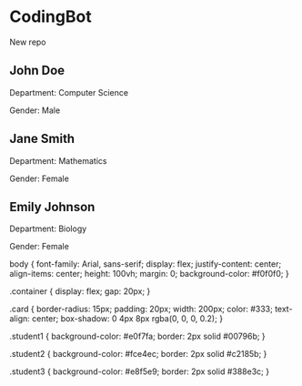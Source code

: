 # CodingBot
New repo

<!DOCTYPE html>
<html lang="en">
<head>
    <meta charset="UTF-8">
    <meta name="viewport" content="width=device-width, initial-scale=1.0">
    <title>Student Cards</title>
    <link rel="stylesheet" href="styles.css">
</head>
<body>
    <div class="container">
        <div class="card student1">
            <h2>John Doe</h2>
            <p>Department: Computer Science</p>
            <p>Gender: Male</p>
        </div>
        <div class="card student2">
            <h2>Jane Smith</h2>
            <p>Department: Mathematics</p>
            <p>Gender: Female</p>
        </div>
        <div class="card student3">
            <h2>Emily Johnson</h2>
            <p>Department: Biology</p>
            <p>Gender: Female</p>
        </div>
    </div>
</body>
  body {
    font-family: Arial, sans-serif;
    display: flex;
    justify-content: center;
    align-items: center;
    height: 100vh;
    margin: 0;
    background-color: #f0f0f0;
}

.container {
    display: flex;
    gap: 20px;
}

.card {
    border-radius: 15px;
    padding: 20px;
    width: 200px;
    color: #333;
    text-align: center;
    box-shadow: 0 4px 8px rgba(0, 0, 0, 0.2);
}

.student1 {
    background-color: #e0f7fa;
    border: 2px solid #00796b;
}

.student2 {
    background-color: #fce4ec;
    border: 2px solid #c2185b;
}

.student3 {
    background-color: #e8f5e9;
    border: 2px solid #388e3c;
}
</html>
